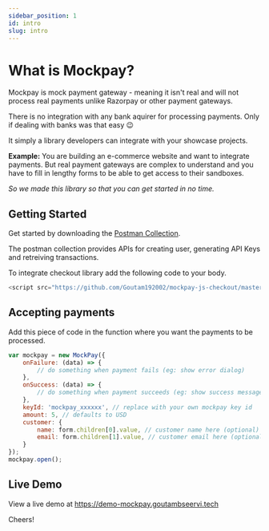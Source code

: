 ```yaml
---
sidebar_position: 1
id: intro
slug: intro
---
```


# What is Mockpay?

Mockpay is mock payment gateway - meaning it isn't real and will not process real payments unlike Razorpay or other payment gateways.

There is no integration with any bank aquirer for processing payments. Only if dealing with banks was that easy :wink:

It simply a library developers can integrate with your showcase projects.

**Example:** You are building an e-commerce website and want to integrate payments. But real payment gateways are complex to understand and you
have to fill in lengthy forms to be able to get access to their sandboxes.

*So we made this library so that you can get started in no time.*

## Getting Started

Get started by downloading the [Postman Collection](pathname://./assets/mockpay.postman_collection.json).

The postman collection provides APIs for creating user, generating API Keys and retreiving transactions.

To integrate checkout library add the following code to your body.
```javascript
<script src="https://github.com/Goutam192002/mockpay-js-checkout/master/checkout.js"></script>
```

## Accepting payments

Add this piece of code in the function where you want the payments to be processed.
```javascript
var mockpay = new MockPay({
    onFailure: (data) => {
        // do something when payment fails (eg: show error dialog)
    },
    onSuccess: (data) => {
        // do something when payment succeeds (eg: show success message)
    },
    keyId: 'mockpay_xxxxxx', // replace with your own mockpay key id
    amount: 5, // defaults to USD
    customer: {
        name: form.children[0].value, // customer name here (optional)
        email: form.children[1].value, // customer email here (optional)
    }
});
mockpay.open();
```

## Live Demo

View a live demo at https://demo-mockpay.goutambseervi.tech

Cheers!
